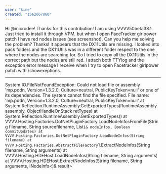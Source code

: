 ```yaml
---
user: "kine"
created: "1562067860"
---
```


Hi @microdee!
Thanks for this contribution! I am using VVVV50beta38.1.
Just tried to install it through VPM, but when I open FaceTracker girlpower patch I have red nodes issues (see screenshot). Can you help me solving the problem? Thanks!
It appears that the DX11Utils are missing. I looked into pack folders and the DX11Utils was in a different folder respect to the one where the nodes are searching for. So I tried to copy all the DX11Utils in the correct path but the nodes are still red.
I attach both TTYlog and the exception error message I receive when I try to open Facetracker girlpower patch with /showexeptions.

------------------------------------------------------------------------------
System.IO.FileNotFoundException: Could not load file or assembly 'mp.pddn, Version=1.3.2.0, Culture=neutral, PublicKeyToken=null' or one of its dependencies. The system cannot find the file specified.
File name: 'mp.pddn, Version=1.3.2.0, Culture=neutral, PublicKeyToken=null'
   at System.Reflection.RuntimeAssembly.GetExportedTypes(RuntimeAssembly assembly, ObjectHandleOnStack retTypes)
   at System.Reflection.RuntimeAssembly.GetExportedTypes()
   at VVVV.Hosting.Factories.DotNetPluginFactory.LoadNodeInfosFromFile(String filename, String sourcefilename, List`1& nodeInfos, Boolean commitUpdates)
   at VVVV.Hosting.Factories.DotNetPluginFactory.LoadNodeInfos(String filename)
   at VVVV.Hosting.Factories.AbstractFileFactory`1.ExtractNodeInfos(String filename, String arguments)
   at VVVV.Hosting.HDEHost.LoadNodeInfos(String filename, String arguments)
   at VVVV.Hosting.HDEHost.ExtractNodeInfos(String filename, String arguments, INodeInfo<)& result>

